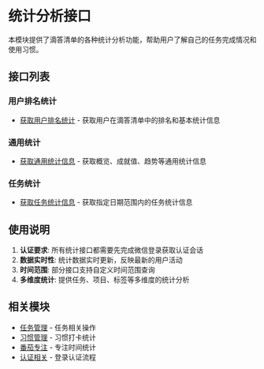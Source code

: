 # 统计分析接口

本模块提供了滴答清单的各种统计分析功能，帮助用户了解自己的任务完成情况和使用习惯。

## 接口列表

### 用户排名统计
- [获取用户排名统计](../statistics.md) - 获取用户在滴答清单中的排名和基本统计信息

### 通用统计
- [获取通用统计信息](./general-statistics.md) - 获取概览、成就值、趋势等通用统计信息

### 任务统计
- [获取任务统计信息](./task-statistics.md) - 获取指定日期范围内的任务统计信息

## 使用说明

1. **认证要求**: 所有统计接口都需要先完成微信登录获取认证会话
2. **数据实时性**: 统计数据实时更新，反映最新的用户活动
3. **时间范围**: 部分接口支持自定义时间范围查询
4. **多维度统计**: 提供任务、项目、标签等多维度的统计分析

## 相关模块

- [任务管理](../tasks/) - 任务相关操作
- [习惯管理](../habits/) - 习惯打卡统计
- [番茄专注](../pomodoros/) - 专注时间统计
- [认证相关](../auth/) - 登录认证流程
